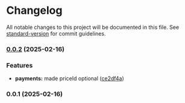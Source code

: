 # Changelog

All notable changes to this project will be documented in this file. See [standard-version](https://github.com/conventional-changelog/standard-version) for commit guidelines.

### [0.0.2](https://github.com/sus-org-pl/ngo-campaigns/compare/v0.0.1...v0.0.2) (2025-02-16)


### Features

* **payments:** made priceId optional ([ce2df4a](https://github.com/sus-org-pl/ngo-campaigns/commit/ce2df4a1d1a30535de93efc43e09f9386b68cd9c))

### 0.0.1 (2025-02-16)
